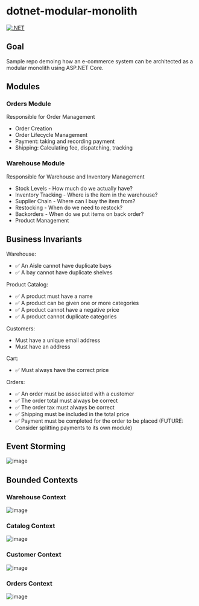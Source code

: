 # dotnet-modular-monolith

[![.NET](https://github.com/danielmackay/dotnet-modular-monolith/actions/workflows/dotnet.yml/badge.svg)](https://github.com/danielmackay/dotnet-modular-monolith/actions/workflows/dotnet.yml)

## Goal

Sample repo demoing how an e-commerce system can be architected as a modular monolith using ASP.NET Core.

## Modules

### Orders Module

Responsible for Order Management

- Order Creation
- Order Lifecycle Management
- Payment: taking and recording payment
- Shipping: Calculating fee, dispatching, tracking

### Warehouse Module

Responsible for Warehouse and Inventory Management

- Stock Levels - How much do we actually have?
- Inventory Tracking - Where is the item in the warehouse?
- Supplier Chain - Where can I buy the item from?
- Restocking - When do we need to restock?
- Backorders - When do we put items on back order?
- Product Management

## Business Invariants

Warehouse:
- ✅ An Aisle cannot have duplicate bays
- ✅ A bay cannot have duplicate shelves

Product Catalog:
- ✅ A product must have a name
- ✅ A product can be given one or more categories
- ✅ A product cannot have a negative price
- ✅ A product cannot duplicate categories

Customers:
- Must have a unique email address
- Must have an address

Cart:
- ✅ Must always have the correct price

Orders:
- ✅ An order must be associated with a customer
- ✅ The order total must always be correct
- ✅ The order tax must always be correct
- ✅ Shipping must be included in the total price
- ✅ Payment must be completed for the order to be placed (FUTURE: Consider splitting payments to its own module)

## Event Storming

![image](https://github.com/user-attachments/assets/63ceadd7-428e-4cac-9937-377e46ae384a)

## Bounded Contexts

### Warehouse Context

![image](https://github.com/user-attachments/assets/f7d5a522-246b-4ecf-88cf-e5cb0738f0a0)

### Catalog Context

![image](https://github.com/user-attachments/assets/a08d2964-c3fa-417f-8b6a-598d2a2fe511)

### Customer Context

![image](https://github.com/user-attachments/assets/d104aff7-2d5d-4308-af97-fca0c298d0b7)

### Orders Context

![image](https://github.com/user-attachments/assets/3c731981-1f98-42ca-9f74-c955a31a5790)
